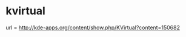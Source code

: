 kvirtual
========================================

url = http://kde-apps.org/content/show.php/KVirtual?content=150682
